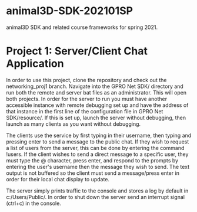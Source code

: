 # animal3D-SDK-202101SP
animal3D SDK and related course frameworks for spring 2021.

# Project 1: Server/Client Chat Application
In order to use this project, clone the repository and check out the networking_proj1 branch. Navigate into the GPRO Net SDK/ directory and run both the remote and server bat files as an administrator. This will open both projects. In order for the server to run you must have another accessible instance with remote debugging set up and have the address of that instance in the first line of the configuration file in GPRO Net SDK/resource/. If this is set up, launch the server without debugging, then launch as many clients as you want without debugging. 

The clients use the service by first typing in their username, then typing and pressing enter to send a message to the public chat. If they wish to request a list of users from the server, this can be done by entering the command !users. If the client wishes to send a direct message to a specific user, they must type the @ character, press enter, and respond to the prompts by entering the user's username then the message they wish to send. The text output is not buffered so the client must send a message/press enter in order for their local chat display to update.

The server simply prints traffic to the console and stores a log by default in c:/Users/Public/. In order to shut down the server send an interrupt signal (ctrl+c) in the console.
